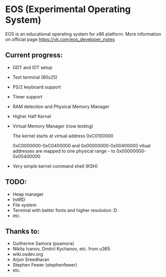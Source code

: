 # EOS (Experimental Operating System)

EOS is an educational operating system for x86 platform. More information on official page https://vk.com/eos_developer_notes

Current progress:
----------------

- GDT and IDT setup
- Text terminal (80x25)
- PS/2 keyboard support
- Timer support
- RAM detection and Physical Memory Manager
- Higher Half Kernel
- Virtual Memory Manager (now testing)

  The kernel starts at virtual address 0xC0100000

  0xC0000000-0xC0400000 and 0x00000000-0x00400000 vitual addresses are mapped to one physical range - to 0x00000000-0x00400000
- Very simple kernel command shell (KSH)

TODO:
----

- Heap manager
- InitRD
- File system
- Terminal with better fonts and higher resolution :D
- etc.

Thanks to:
---------

- Guilherme Samora (psamora)
- Nikita Ivanov, Dmitrii Kychanov, etc. from u365
- wiki.osdev.org
- Arjun Sreedharan
- Stephen Fewer (stephenfewer)
- etc.